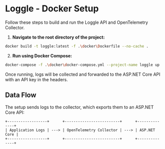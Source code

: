 # Loggle - Docker Setup

Follow these steps to build and run the Loggle API and OpenTelemetry Collector.

1. **Navigate to the root directory of the project:**
```sh
docker build -t loggle:latest -f .\docker\Dockerfile --no-cache .
```
2. **Run using Docker Compose:**
```sh
docker-compose -f .\docker\docker-compose.yml --project-name loggle up -d
```

Once running, logs will be collected and forwarded to the ASP.NET Core API with an API key in the headers.

## Data Flow
The setup sends logs to the collector, which exports them to an ASP.NET Core API:

```
+------------------+      +-------------------------+      +--------------+
| Application Logs | ---> | OpenTelemetry Collector | ---> | ASP.NET Core |
+------------------+      +-------------------------+      +--------------+
```